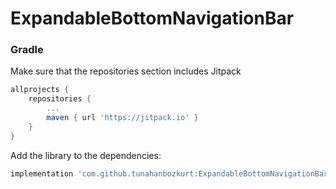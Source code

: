 # ExpandableBottomNavigationBar

### Gradle

Make sure that the repositories section includes Jitpack
```gradle
allprojects {
    repositories {
        ...
        maven { url 'https://jitpack.io' }
    }
}
```
Add the library to the dependencies:

```gradle
implementation 'com.github.tunahanbozkurt:ExpandableBottomNavigationBar:1.0'
